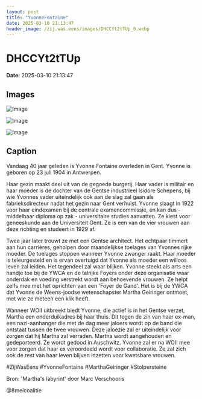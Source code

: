 ```yaml
---
layout: post
title: "YvonneFontaine"
date: 2025-03-10 21:13:47
header_image: /zij.was.eens/images/DHCCYt2tTUp_0.webp
---
```


# DHCCYt2tTUp

**Date:** 2025-03-10 21:13:47

## Images

![Image](/zij.was.eens/images/DHCCYt2tTUp_0.webp)

![Image](/zij.was.eens/images/DHCCYt2tTUp_1.webp)

![Image](/zij.was.eens/images/DHCCYt2tTUp_2.webp)

## Caption

Vandaag 40 jaar geleden is Yvonne Fontaine overleden in Gent. Yvonne is geboren op 23 juli 1904 in Antwerpen. 

Haar gezin maakt deel uit van de gegoede burgerij. Haar vader is militair en haar moeder is de dochter van de Gentse industrieel Isidore Schepens, bij wie Yvonnes vader uiteindelijk ook aan de slag zal gaan als fabrieksdirecteur nadat het gezin naar Gent verhuist. Yvonne slaagt in 1922 voor haar eindexamen bij de centrale examencommissie, en kan dus - middelbaar diploma op zak - universitaire studies aanvatten. Ze kiest voor geneeskunde aan de Universiteit Gent. Ze is een van de vier vrouwen aan deze richting en studeert in 1929 af. 

Twee jaar later trouwt ze met een Gentse architect. Het echtpaar timmert aan hun carrières, geholpen door maandelijkse toelages van Yvonnes rijke moeder. De toelages stoppen wanneer Yvonne zwanger raakt. Haar moeder is teleurgesteld en is ervan overtuigd dat Yvonne als moeder een willoos leven zal leiden. Het tegendeel zal waar blijken. Yvonne steekt als arts een handje toe bij de YWCA en de talrijke Foyers onder deze organisatie waar onderdak en voeding verstrekt wordt aan behoevende vrouwen. Ze helpt zelfs mee met het oprichten van een 'Foyer de Gand'. Het is bij de YWCA dat Yvonne de Weens-joodse wetenschapster Martha Geiringer ontmoet, met wie ze meteen een klik heeft. 

Wanneer WOII uitbreekt biedt Yvonne, die actief is in het Gentse verzet, Martha een onderduikadres bij haar thuis. Dit tegen de zin van haar ex-man, een nazi-aanhanger die met de dag meer jaloers wordt op de band die ontstaat tussen de twee vrouwen. Deze jaloezie zal er uiteindelijk voor zorgen dat hij Martha zal verraden. Martha wordt aangehouden en gedeporteerd. Ze wordt gedood in Auschwitz. Yvonne zal er na WOII mee voor zorgen dat haar ex veroordeeld wordt voor collaboratie. Ze zal zich ook de rest van haar leven blijven inzetten voor kwetsbare vrouwen. 

#ZijWasEens #YvonneFontaine #MarthaGeiringer #Stolpersteine

Bron: 'Martha's labyrint' door Marc Verschooris

@8meicoalitie


